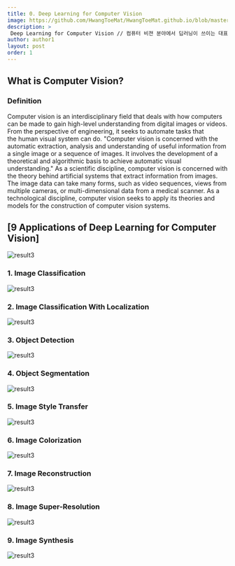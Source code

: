 ```yaml
---
title: 0. Deep Learning for Computer Vision
image: https://github.com/HwangToeMat/HwangToeMat.github.io/blob/master/assets/img/thumbnail/pr-0.png?raw=true
description: >
 Deep Learning for Computer Vision // 컴퓨터 비젼 분야에서 딥러닝이 쓰이는 대표적인 예시들을 살펴본다.
author: author1
layout: post
order: 1
---
```









## What is Computer Vision?

### Definition
Computer vision is an interdisciplinary field that deals with how computers can be made to gain high-level understanding from digital images or videos. From the perspective of engineering, it seeks to automate tasks that the human visual system can do. "Computer vision is concerned with the automatic extraction, analysis and understanding of useful information from a single image or a sequence of images. It involves the development of a theoretical and algorithmic basis to achieve automatic visual understanding." As a scientific discipline, computer vision is concerned with the theory behind artificial systems that extract information from images. The image data can take many forms, such as video sequences, views from multiple cameras, or multi-dimensional data from a medical scanner. As a technological discipline, computer vision seeks to apply its theories and models for the construction of computer vision systems.

## [9 Applications of Deep Learning for Computer Vision]

<img src="https://github.com/HwangToeMat/HwangToeMat.github.io/blob/master/assets/img/thumbnail/pr-0.png?raw=true" alt="result3" style="max-width:100%;">

### 1. Image Classification

<img src="https://github.com/HwangToeMat/HwangToeMat.github.io/blob/master/Paper-Review/image/image2.png?raw=true" alt="result3" style="max-width:100%;">

### 2. Image Classification With Localization

<img src="https://github.com/HwangToeMat/HwangToeMat.github.io/blob/master/Paper-Review/image/image3.jpeg?raw=true" alt="result3" style="max-width:100%;">

### 3. Object Detection

<img src="https://github.com/HwangToeMat/HwangToeMat.github.io/blob/master/Paper-Review/image/image4.png?raw=true" alt="result3" style="max-width:100%;">

### 4. Object Segmentation

<img src="https://github.com/HwangToeMat/HwangToeMat.github.io/blob/master/Paper-Review/image/image5.png?raw=true" alt="result3" style="max-width:100%;">

### 5. Image Style Transfer

<img src="https://github.com/HwangToeMat/HwangToeMat.github.io/blob/master/Paper-Review/image/image6.png?raw=true" alt="result3" style="max-width:100%;">

### 6. Image Colorization

<img src="https://github.com/HwangToeMat/HwangToeMat.github.io/blob/master/Paper-Review/image/image7.png?raw=true" alt="result3" style="max-width:100%;">

### 7. Image Reconstruction

<img src="https://github.com/HwangToeMat/HwangToeMat.github.io/blob/master/Paper-Review/image/image8.png?raw=true" alt="result3" style="max-width:100%;">

### 8. Image Super-Resolution

<img src="https://github.com/HwangToeMat/HwangToeMat.github.io/blob/master/Paper-Review/image/image9.png?raw=true" alt="result3" style="max-width:100%;">

### 9. Image Synthesis

<img src="https://github.com/HwangToeMat/HwangToeMat.github.io/blob/master/Paper-Review/image/image10.png?raw=true" alt="result3" style="max-width:100%;">


